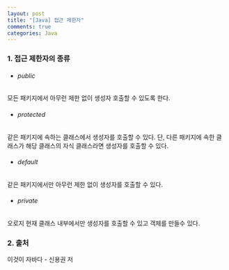 ```yaml
---
layout: post
title: "[Java] 접근 제한자"
comments: true
categories: Java
---
```


### 1. 접근 제한자의 종류
- ###### public
모든 패키지에서 아무런 제한 없이 생성자 호출할 수 있도록 한다.

- ###### protected
같은 패키지에 속하는 클래스에서 생성자를 호출할 수 있다. 단, 다른 패키지에 속한 클래스가 해당 클래스의 자식 클래스라면 생성자를 호출할 수 있다.

- ###### default
같은 패키지에서만 아무런 제한 없이 생성자를 호출할 수 있다.

- ###### private
오로지 현재 클래스 내부에서만 생성자를 호출할 수 있고 객체를 만들수 있다.

### 2. 출처
이것이 자바다 - 신용권 저